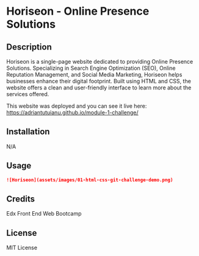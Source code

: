 # Horiseon - Online Presence Solutions


## Description

Horiseon is a single-page website dedicated to providing Online Presence Solutions. Specializing in Search Engine Optimization (SEO), Online Reputation Management, and Social Media Marketing, Horiseon helps businesses enhance their digital footprint. Built using HTML and CSS, the website offers a clean and user-friendly interface to learn more about the services offered.

This website was deployed and you can see it live here: https://adriantutuianu.github.io/module-1-challenge/



## Installation

N/A

## Usage 

```md
![Horiseon](assets/images/01-html-css-git-challenge-demo.png)
```


## Credits

Edx Front End Web Bootcamp 

## License

MIT License 


